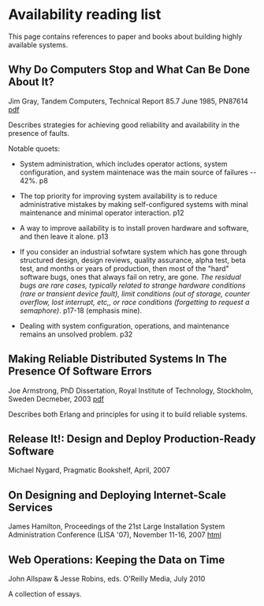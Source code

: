 # Availability reading list

This page contains references to paper and books about building
highly available systems.

## Why Do Computers Stop and What Can Be Done About It?
Jim Gray,
Tandem Computers,
Technical Report 85.7
June 1985,
PN87614
[pdf][gray85]

Describes strategies for achieving good reliability and availability in the
presence of faults.

Notable quoets:

* System administration, which includes operator actions, system configuration, and system maintenace was the main source of failures -- 42%. p8

* The top priority for improving system availability is to reduce administrative mistakes by making self-configured systems with minal maintenance and minimal operator interaction. p12

* A way to improve aailability is to install proven hardware and software, and then leave it alone. p13

* If you consider an industrial sofwtare system which has gone through structured
design, design reviews, quality assurance, alpha test, beta test, and months or
years of production, then most of the "hard" software bugs, ones that always
fail on retry, are gone. *The residual bugs are rare cases, typically related to
strange hardware conditions (rare or transient device fault), limit conditions
(out of storage, counter overflow, lost interrupt, etc,, or race conditions
(forgetting to request a semaphore)*.  p17-18 (emphasis mine).

* Dealing with system configuration, operations, and maintenance remains an unsolved problem. p32

## Making Reliable Distributed Systems In The Presence Of Software Errors
Joe Armstrong,
PhD Dissertation,
Royal Institute of Technology,
Stockholm, Sweden
Decmeber, 2003
[pdf][armstrong03]


Describes both Erlang and principles for using it to build reliable systems.

## Release It!: Design and Deploy Production-Ready Software
Michael Nygard,
Pragmatic Bookshelf,
April, 2007

## On Designing and Deploying Internet-Scale Services
James Hamilton,
Proceedings of the 21st Large Installation System
Administration Conference (LISA '07),
November 11-16, 2007
[html][hamilton07]

## Web Operations: Keeping the Data on Time
John Allspaw & Jesse Robins, eds.
O'Reilly Media,
July 2010

A collection of essays.



[gray85]: http://www.hpl.hp.com/techreports/tandem/TR-85.7.pdf
[armstrong03]: http://www.erlang.org/download/armstrong_thesis_2003.pdf
[hamilton07]: https://www.usenix.org/legacy/event/lisa07/tech/full_papers/hamilton/hamilton_html/
